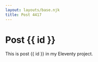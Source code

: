 ```yaml
---
layout: layouts/base.njk
title: Post 4417
---
```


# Post {{ id }}

This is post {{ id }} in my Eleventy project.
